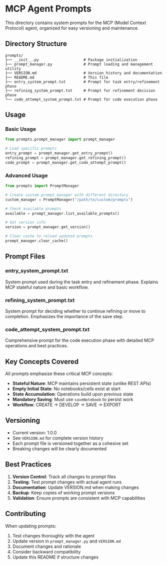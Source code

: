 # MCP Agent Prompts

This directory contains system prompts for the MCP (Model Context Protocol) agent, organized for easy versioning and maintenance.

## Directory Structure

```
prompts/
├── __init__.py                    # Package initialization
├── prompt_manager.py              # Prompt loading and management utility  
├── VERSION.md                     # Version history and documentation
├── README.md                      # This file
├── entry_system_prompt.txt        # Prompt for task entry/refinement phase
├── refining_system_prompt.txt     # Prompt for refinement decision phase
└── code_attempt_system_prompt.txt # Prompt for code execution phase
```

## Usage

### Basic Usage
```python
from prompts.prompt_manager import prompt_manager

# Load specific prompts
entry_prompt = prompt_manager.get_entry_prompt()
refining_prompt = prompt_manager.get_refining_prompt() 
code_prompt = prompt_manager.get_code_attempt_prompt()
```

### Advanced Usage
```python
from prompts import PromptManager

# Create custom prompt manager with different directory
custom_manager = PromptManager("/path/to/custom/prompts")

# Check available prompts
available = prompt_manager.list_available_prompts()

# Get version info
version = prompt_manager.get_version()

# Clear cache to reload updated prompts
prompt_manager.clear_cache()
```

## Prompt Files

### entry_system_prompt.txt
System prompt used during the task entry and refinement phase. Explains MCP stateful nature and basic workflow.

### refining_system_prompt.txt  
System prompt for deciding whether to continue refining or move to completion. Emphasizes the importance of the save step.

### code_attempt_system_prompt.txt
Comprehensive prompt for the code execution phase with detailed MCP operations and best practices.

## Key Concepts Covered

All prompts emphasize these critical MCP concepts:

- **Stateful Nature**: MCP maintains persistent state (unlike REST APIs)
- **Empty Initial State**: No notebooks/cells exist at start
- **State Accumulation**: Operations build upon previous state
- **Mandatory Saving**: Must use `saveNotebook` to persist work
- **Workflow**: CREATE → DEVELOP → SAVE → EXPORT

## Versioning

- Current version: 1.0.0
- See `VERSION.md` for complete version history
- Each prompt file is versioned together as a cohesive set
- Breaking changes will be clearly documented

## Best Practices

1. **Version Control**: Track all changes to prompt files
2. **Testing**: Test prompt changes with actual agent runs
3. **Documentation**: Update VERSION.md when making changes
4. **Backup**: Keep copies of working prompt versions
5. **Validation**: Ensure prompts are consistent with MCP capabilities

## Contributing

When updating prompts:

1. Test changes thoroughly with the agent
2. Update version in `prompt_manager.py` and `VERSION.md`
3. Document changes and rationale
4. Consider backward compatibility
5. Update this README if structure changes